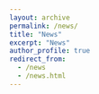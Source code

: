 ```yaml
---
layout: archive
permalink: /news/
title: "News"
excerpt: "News"
author_profile: true
redirect_from:
  - /news
  - /news.html
---
```


